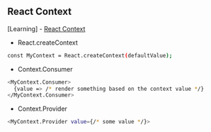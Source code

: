 ## React Context

[Learning] - [React Context](https://reactjs.org/docs/context.html#reactcreatecontext)

- React.createContext

```sh
const MyContext = React.createContext(defaultValue);
```

- Context.Consumer

```sh
<MyContext.Consumer>
  {value => /* render something based on the context value */}
</MyContext.Consumer>
```

- Context.Provider 

```sh
<MyContext.Provider value={/* some value */}>
```

